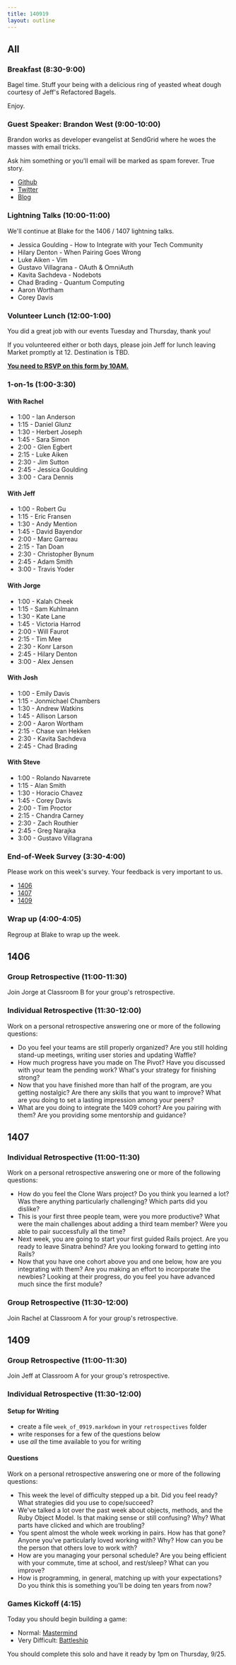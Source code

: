 ```yaml
---
title: 140919
layout: outline
---
```


## All

### Breakfast (8:30-9:00)

Bagel time. Stuff your being with a delicious ring of yeasted wheat dough courtesy of Jeff's Refactored Bagels.

Enjoy.

### Guest Speaker: Brandon West (9:00-10:00)

Brandon works as developer evangelist at SendGrid where he woes the masses with email tricks.

Ask him something or you'll email will be marked as spam forever. True story.

* [Github](https://github.com/brandonmwest)
* [Twitter](https://twitter.com/bwest)
* [Blog](http://www.brandonmwest.com)

### Lightning Talks (10:00-11:00)

We'll continue at Blake for the 1406 / 1407 lightning talks.

* Jessica Goulding - How to Integrate with your Tech Community
* Hilary Denton - When Pairing Goes Wrong
* Luke Aiken - Vim
* Gustavo Villagrana - OAuth & OmniAuth
* Kavita Sachdeva - Nodebots
* Chad Brading - Quantum Computing
* Aaron Wortham
* Corey Davis

### Volunteer Lunch (12:00-1:00)

You did a great job with our events Tuesday and Thursday, thank you!

If you volunteered either or both days, please join Jeff for lunch leaving Market
promptly at 12. Destination is TBD.

**[You need to RSVP on this form by 10AM.](https://docs.google.com/forms/d/1ZOdNWe2mM-aoGe5-25U2S4lpcsnxkoSmxbI-zDDUcpw/viewform?usp=send_form)**

### 1-on-1s (1:00-3:30)

#### With Rachel

* 1:00 - Ian Anderson
* 1:15 - Daniel Glunz
* 1:30 - Herbert Joseph
* 1:45 - Sara Simon
* 2:00 - Glen Egbert
* 2:15 - Luke Aiken
* 2:30 - Jim Sutton
* 2:45 - Jessica Goulding
* 3:00 - Cara Dennis

#### With Jeff

* 1:00 - Robert Gu
* 1:15 - Eric Fransen
* 1:30 - Andy Mention
* 1:45 - David Bayendor
* 2:00 - Marc Garreau
* 2:15 - Tan Doan
* 2:30 - Christopher Bynum
* 2:45 - Adam Smith
* 3:00 - Travis Yoder

#### With Jorge

* 1:00 - Kalah Cheek
* 1:15 - Sam Kuhlmann
* 1:30 - Kate Lane
* 1:45 - Victoria Harrod
* 2:00 - Will Faurot
* 2:15 - Tim Mee
* 2:30 - Konr Larson
* 2:45 - Hilary Denton
* 3:00 - Alex Jensen

#### With Josh

* 1:00 - Emily Davis
* 1:15 - Jonmichael Chambers
* 1:30 - Andrew Watkins
* 1:45 - Allison Larson
* 2:00 - Aaron Wortham
* 2:15 - Chase van Hekken
* 2:30 - Kavita Sachdeva
* 2:45 - Chad Brading

#### With Steve

* 1:00 - Rolando Navarrete
* 1:15 - Alan Smith
* 1:30 - Horacio Chavez
* 1:45 - Corey Davis
* 2:00 - Tim Proctor
* 2:15 - Chandra Carney
* 2:30 - Zach Routhier
* 2:45 - Greg Narajka
* 3:00 - Gustavo Villagrana

### End-of-Week Survey (3:30-4:00)

Please work on this week's survey. Your feedback is very important to us.

* [1406](#)
* [1407](#)
* [1409](#)

### Wrap up (4:00-4:05)

Regroup at Blake to wrap up the week.

## 1406

### Group Retrospective (11:00-11:30)

Join Jorge at Classroom B for your group's retrospective.

### Individual Retrospective (11:30-12:00)

Work on a personal retrospective answering one or more of the following questions:

* Do you feel your teams are still properly organized? Are you still holding stand-up meetings, writing user stories and updating Waffle?
* How much progress have you made on The Pivot? Have you discussed with your team the pending work? What's your strategy for finishing strong?
* Now that you have finished more than half of the program, are you getting nostalgic? Are there any skills that you want to improve? What are you doing to set a lasting impression among your peers?
* What are you doing to integrate the 1409 cohort? Are you pairing with them? Are you providing some mentorship and guidance?

## 1407

### Individual Retrospective (11:00-11:30)

Work on a personal retrospective answering one or more of the following questions:

* How do you feel the Clone Wars project? Do you think you learned a lot? Was there anything particularly challenging? Which parts did you dislike?
* This is your first three people team, were you more productive? What were the main challenges about adding a third team member? Were you able to pair successfully all the time?
* Next week, you are going to start your first guided Rails project. Are you ready to leave Sinatra behind? Are you looking forward to getting into Rails?
* Now that you have one cohort above you and one below, how are you integrating with them? Are you making an effort to incorporate the newbies? Looking at their progress, do you feel you have advanced much since the first module?

### Group Retrospective (11:30-12:00)

Join Rachel at Classroom A for your group's retrospective.

## 1409

### Group Retrospective (11:00-11:30)

Join Jeff at Classroom A for your group's retrospective.

### Individual Retrospective (11:30-12:00)

#### Setup for Writing

* create a file `week_of_0919.markdown` in your `retrospectives` folder
* write responses for a few of the questions below
* use *all* the time available to you for writing

#### Questions

Work on a personal retrospective answering one or more of the following questions:

* This week the level of difficulty stepped up a bit. Did you feel ready? What strategies did you use to cope/succeed?
* We've talked a lot over the past week about objects, methods, and the Ruby Object Model. Is that making sense or still confusing? Why? What parts have clicked and which are troubling?
* You spent almost the whole week working in pairs. How has that gone? Anyone you've particularly loved working with? Why? How can you be the person that others love to work with?
* How are you managing your personal schedule? Are you being efficient with your commute, time at school, and rest/sleep? What can you improve?
* How is programming, in general, matching up with your expectations? Do you think this is something you'll be doing ten years from now?

### Games Kickoff (4:15)

Today you should begin building a game:

* Normal: [Mastermind](http://tutorials.jumpstartlab.com/projects/mastermind.html)
* Very Difficult: [Battleship](http://tutorials.jumpstartlab.com/projects/battleship.html)

You should complete this solo and have it ready by 1pm on Thursday, 9/25.

